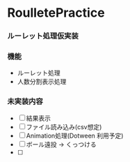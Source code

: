 # RoulletePractice
### ルーレット処理仮実装

### 機能
- ルーレット処理
- 人数分割表示処理

### 未実装内容
- [ ] 結果表示
- [ ] ファイル読み込み(csv想定)
- [ ] Animation処理(Dotween 利用予定)
- [ ] ボール遠投 → くっつける
- [ ] 
